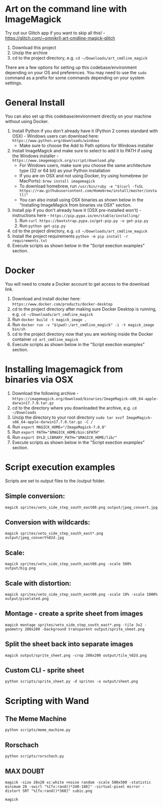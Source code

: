 # Art on the command line with ImageMagick

Try out our Glitch app if you want to skip all this! - https://glitch.com/~omnikrll-art-cmdline-magick-glitch

1. Download this project
2. Unzip the archive
3. cd to the project directory, e.g. `cd ~/Downloads/art_cmdline_magick`

There are a few options for setting up this codebase/environment depending on your OS and preferences. You may need to use the `sudo` command as a prefix for some commands depending on your system settings.

# General Install 

You can also set up this codebase/environment directly on your machine without using Docker.

1. Install Python if you don't already have it (Python 2 comes standard with OSX) - Windows users can download here: `https://www.python.org/downloads/windows`
    * Make sure to choose the Add to Path options for Windows installer
2. Install ImageMagick and make sure to select to add it to PATH if using the Windows installer - `https://www.imagemagick.org/script/download.php`
    * For Windows users, make sure you choose the same architecture type (32 or 64 bit) as your Python installation
    * If you are on OSX and not using Docker, try using homebrew (or MacPorts): `brew install imagemagick`
    * To download homebrew, run `/usr/bin/ruby -e "$(curl -fsSL https://raw.githubusercontent.com/Homebrew/install/master/install)"`
    * You can also install using OSX binaries as shown below in the "Installing ImageMagick from binaries via OSX" section.
3. Install pip if you don't already have it (OSX pre-installed won't) - instructions here - `https://pip.pypa.io/en/stable/installing/`
    1. Run `curl https://bootstrap.pypa.io/get-pip.py -o get-pip.py`
    2. Run `python get-pip.py`
4. cd to the project directory, e.g. `cd ~/Downloads/art_cmdline_magick`
5. Install the project requirements `python -m pip install -r requirements.txt`
6. Execute scripts as shown below in the "Script exection examples" section.

# Docker

You will need to create a Docker account to get access to the download link.

1. Download and install docker here: `https://www.docker.com/products/docker-desktop`
2. cd to the project directory after making sure Docker Desktop is running, e.g. `cd ~/Downloads/art_cmdline_magick`
3. Run `docker build -t magick_image .`
4. Run `docker run -v "$(pwd):/art_cmdline_magick" -i -t magick_image bin/sh`
5. cd to the project directory now that you are working inside the Docker container `cd art_cmdline_magick`
5. Execute scripts as shown below in the "Script exection examples" section. 

# Installing Imagemagick from binaries via OSX

1. Download the following archive - `https://imagemagick.org/download/binaries/ImageMagick-x86_64-apple-darwin17.7.0.tar.gz`
2. cd to the directory where you downloaded the archive, e.g. `cd ~/Downloads`
3. Unzip the directory to your root directory `sudo tar xvzf ImageMagick-x86_64-apple-darwin17.7.0.tar.gz -C /`
4. Run `export MAGICK_HOME="/ImageMagick-7.0.8"`
5. Run `export PATH="$MAGICK_HOME/bin:$PATH"`
6. Run `export DYLD_LIBRARY_PATH="$MAGICK_HOME/lib/"`
7. Execute scripts as shown below in the "Script exection examples" section.


# Script execution examples

Scripts are set to output files to the /output folder.

## Simple conversion:

`magick sprites/veto_side_step_south_east00.png output/jpeg_convert.jpg`

## Conversion with wildcards:

`magick sprites/veto_side_step_south_east*.png output/jpeg_convert%02d.jpg`

## Scale:

`magick sprites/veto_side_step_south_east00.png -scale 500% output/big.png`

## Scale with distortion:

`magick sprites/veto_side_step_south_east00.png -scale 10% -scale 1000% output/pixelated.png`

## Montage - create a sprite sheet from images

`magick montage sprites/veto_side_step_south_east*.png -tile 3x2 -geometry 200x200 -background transparent output/sprite_sheet.png`

## Split the sheet back into separate images

`magick output/sprite_sheet.png -crop 200x200 output/tile_%02d.png`

## Custom CLI - sprite sheet

`python scripts/sprite_sheet.py -d sprites -o output/sheet.png`

# Scripting with Wand 

## The Meme Machine

`python scripts/meme_machine.py`

## Rorschach

`python scripts/rorschach.py`

## MAX DOUBT

`magick -size 20x20 xc:white +noise random -scale 500x500 -statistic minimum 20 -swirl "%[fx:rand()*240-180]" -virtual-pixel mirror -distort SRT "%[fx:rand()*360]" cubic.png`

`magick`
